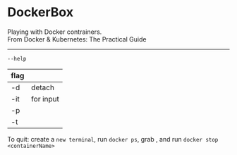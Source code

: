 # DockerBox
Playing with Docker contrainers.   
From Docker & Kubernetes: The Practical Guide

----

`--help` 

| flag  |   |   
|---|---|
| -d  |  detach | 
| -it | for input |
| -p  |   | 
|  -t |   | 

To quit: create a `new terminal`, run `docker ps`, grab <containerName>, and run `docker stop <containerName>`

